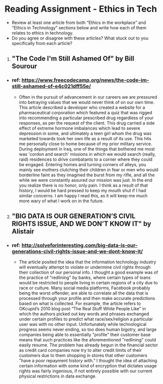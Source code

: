 # **Reading Assignment - Ethics in Tech**
  + Review at least one article from both “Ethics in the workplace” and “Ethics in Technology” sections below and write how each of them relates to ethics in technology.
  + Do you agree or disagree with these articles? What stuck out to you specifically from each article?

1. ## "The Code I'm Still Ashamed Of" by Bill Sourour
  + ### ref: https://www.freecodecamp.org/news/the-code-im-still-ashamed-of-e4c021dff55e/
    + Often in the pursuit of advancement in our careers we are pressured into betraying values that we would never think of on our own time. This article described a developer who created a website for a pharmaceutical corporation which featured a quiz that was rigged into recommending a particular prescribed drug regardless of your responses, as per the request of the client. This drug carried a side effect of extreme hormone imbalances which lead to severe depression in some, and ultimately a teen girl whom the drug was marketed towards took her own life as a result of its use. This hits me personally close to home because of my prior military service. During deployment in Iraq, one of the things that bothered me most was 'cordon and search' missions in which we would search (really, raid) residences to drive combatants to a corner where they could be engaged. Entering homes and turning corners of alleys, you mainly see mothers clutching their children in fear or men who would borderline faint as they imagined the burst from my rifle, and all the while we were constantly assured our mission was just. In the end you realize there is no honor, only pain. I think as a result of that history, I would be hard pressed to keep my mouth shut if I had similar concerns. I am happy I read this, as it will keep me much more wary of what I work on in the future.

2. ## "BIG DATA IS OUR GENERATION’S CIVIL RIGHTS ISSUE, AND WE DON’T KNOW IT" by Alistair
  + ### ref: http://solveforinteresting.com/big-data-is-our-generations-civil-rights-issue-and-we-dont-know-it/
    + The article posited the idea that the information technology industry will eventually attempt to violate or undermine civil rights through their collection of our personal info. I thought a good example was of the practice of "redlining" by banks, where certain types of loans would be restricted to people living in certain regions of a city due to race or culture. Many social media platforms, Facebook probably being the worst offender, are able to correlate all the data that is processed through your profile and then make accurate predictions based on what is collected. For example, the article refers to OKcupid’s 2010 blog post “The Real Stuff White People Like” in which the authors picked out key words and phrases exchanged under certain profiles to predict what race/sex/religion a particular user was with no other input. Unfortunately while technological progress seems never ending, so too does human bigotry, and large companies being able to essentially "profile" their customer base means that such practices like the aforementioned "redlining" could easily resume. The problem has already begun in the financial sector as credit card companies now try to alter credit limits of their customers due to them shopping in stores that other customers "have a poor repayment history with.” I thought the idea of attaching certain information with some kind of encryption that dictates usage rights was fairly ingenious, if not entirely possible with our current physical restrictions in data exchange.
